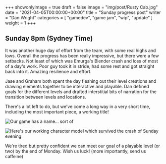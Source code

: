 +++
showonlyimage = true
draft = false
image = "img/post/Rusty Cab.jpg"
date = "2021-04-05T00:00:00+00:00"
title = "Sunday progress post"
writer = "Dan Wright"
categories = [ "gamedev", "game jam", "wip", "update" ]
weight = 1
+++

## Sunday 8pm (Sydney Time)

It was another huge day of effort from the team, with some real highs and lows. Overall the progress has been really impressive, but there were a few setbacks. Not least of which was Emurga's Blender crash and loss of most of a day's work. Poor guy took it in stride, had some rest and got straight back into it. Amazing resilience and effort.

Jase and Graham both spent the day fleshing out their level creations and drawing elements together to be interactive and playable. Dan defined goals for the different levels and drafted interstitial bits of narration for the transition between levels and locations.

There's a lot left to do, but we've come a long way in a very short time, including the most important piece, a working title!

![Our game has a name... sort of](/img/post/Start-Screen-Sunday-2.PNG)

![Here's our working character model which survived the crash of Sunday evening](/img/post/Character-Sunday.png)

We're tired but pretty confident we can meet our goal of a playable level (or two) by the end of Monday. Wish us luck! (more importantly, send us caffeine)
